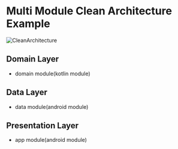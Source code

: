 # Multi Module Clean Architecture Example

![CleanArchitecture](https://github.com/hsbaewa/clean-architecture-sample/assets/13843541/adbbcc74-cf5a-48cb-bdf1-4e01197e1df7)

## Domain Layer
- domain module(kotlin module)

## Data Layer
- data module(android module)

## Presentation Layer
- app module(android module)
